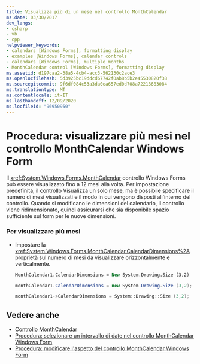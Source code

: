 ```yaml
---
title: Visualizza più di un mese nel controllo MonthCalendar
ms.date: 03/30/2017
dev_langs:
- csharp
- vb
- cpp
helpviewer_keywords:
- calendars [Windows Forms], formatting display
- examples [Windows Forms], calendar controls
- calendars [Windows Forms], multiple months
- MonthCalendar control [Windows Forms], formatting display
ms.assetid: d197caa2-38a5-4cb4-acc3-562130c2ace3
ms.openlocfilehash: 5d3925bc19ddcd67742f0ab8b5b2e45530820f38
ms.sourcegitcommit: 9f6df084c53a3da0ea657ed0d708a72213683084
ms.translationtype: MT
ms.contentlocale: it-IT
ms.lasthandoff: 12/09/2020
ms.locfileid: "96950950"
---
```

# <a name="how-to-display-more-than-one-month-in-the-windows-forms-monthcalendar-control"></a>Procedura: visualizzare più mesi nel controllo MonthCalendar Windows Form
Il <xref:System.Windows.Forms.MonthCalendar> controllo Windows Forms può essere visualizzato fino a 12 mesi alla volta. Per impostazione predefinita, il controllo Visualizza un solo mese, ma è possibile specificare il numero di mesi visualizzati e il modo in cui vengono disposti all'interno del controllo. Quando si modificano le dimensioni del calendario, il controllo viene ridimensionato, quindi assicurarsi che sia disponibile spazio sufficiente sul form per le nuove dimensioni.  
  
### <a name="to-display-multiple-months"></a>Per visualizzare più mesi  
  
- Impostare la <xref:System.Windows.Forms.MonthCalendar.CalendarDimensions%2A> proprietà sul numero di mesi da visualizzare orizzontalmente e verticalmente.  
  
    ```vb  
    MonthCalendar1.CalendarDimensions = New System.Drawing.Size (3,2)  
    ```  
  
    ```csharp  
    monthCalendar1.CalendarDimensions = new System.Drawing.Size (3,2);  
    ```  
  
    ```cpp  
    monthCalendar1->CalendarDimensions = System::Drawing::Size (3,2);  
    ```  
  
## <a name="see-also"></a>Vedere anche

- [Controllo MonthCalendar](monthcalendar-control-windows-forms.md)
- [Procedura: selezionare un intervallo di date nel controllo MonthCalendar Windows Form](how-to-select-a-range-of-dates-in-the-windows-forms-monthcalendar-control.md)
- [Procedura: modificare l'aspetto del controllo MonthCalendar Windows Form](how-to-change-monthcalendar-control-appearance.md)
